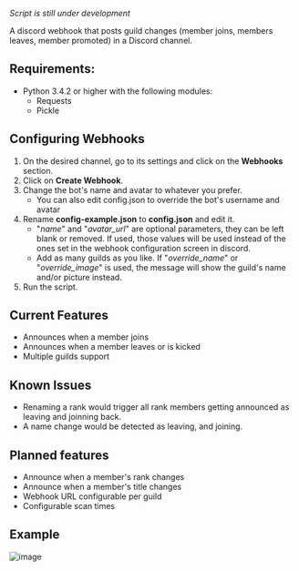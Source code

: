*Script is still under development*

A discord webhook that posts guild changes (member joins, members leaves, member promoted) in a Discord channel.


## Requirements:
* Python 3.4.2 or higher with the following modules:
    * Requests
    * Pickle

## Configuring Webhooks
1. On the desired channel, go to its settings and click on the **Webhooks** section.
1. Click on **Create Webhook**.
1. Change the bot's name and avatar to whatever you prefer.
    * You can also edit config.json to override the bot's username and avatar
1. Rename **config-example.json** to **config.json** and edit it.
    * "*name*" and "*avatar_url*" are optional parameters, they can be left blank or removed. 
    If used, those values will be used instead of the ones set in the webhook configuration screen in discord.
    * Add as many guilds as you like. If "*override_name*" or "*override_image*" is used, the message will show the 
    guild's name and/or picture instead.
1. Run the script.

## Current Features
* Announces when a member joins
* Announces when a member leaves or is kicked
* Multiple guilds support

## Known Issues
* Renaming a rank would trigger all rank members getting announced as leaving and joinning back.
* A name change would be detected as leaving, and joining.

## Planned features
* Announce when a member's rank changes
* Announce when a member's title changes
* Webhook URL configurable per guild
* Configurable scan times

## Example
![image](https://cloud.githubusercontent.com/assets/12865379/23975881/f59df368-09a0-11e7-86f4-2f1f23351f3f.png)
